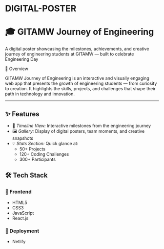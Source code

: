 # DIGITAL-POSTER
# 🎓 GITAMW Journey of Engineering

A digital poster showcasing the milestones, achievements, and creative journey of engineering students at GITAMW — built to celebrate Engineering Day

🌟 Overview

GITAMW Journey of Engineering is an interactive and visually engaging web app that presents the growth of engineering students — from curiosity to creation. It highlights the skills, projects, and challenges that shape their path in technology and innovation.

---

## ✨ Features

- 🧭 *Timeline View:* Interactive milestones from the engineering journey  
- 🖼 *Gallery:* Display of digital posters, team moments, and creative snapshots  
- 💡 *Stats Section:* Quick glance at:
  - 50+ Projects  
  - 120+ Coding Challenges  
  - 300+ Participants  


## 🛠️ Tech Stack

### 🧩 Frontend
- HTML5  
- CSS3  
- JavaScript  
- React.js  

### 🚀 Deployment
- Netlify
  
